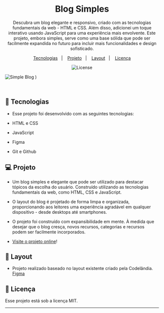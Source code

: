 
<h1 align="center"> Blog Simples </h1>

<p align="center">
Descubra um blog elegante e responsivo, criado com as tecnologias fundamentais da web - HTML e CSS. Além disso, adicionei um toque interativo usando JavaScript para uma experiência mais envolvente. Este projeto, embora simples, serve como uma base sólida que pode ser facilmente expandida no futuro para incluir mais funcionalidades e design sofisticado. <br/>
</p>

<p align="center">
  <a href="#-tecnologias">Tecnologias</a>&nbsp;&nbsp;&nbsp;|&nbsp;&nbsp;&nbsp;
  <a href="#-projeto">Projeto</a>&nbsp;&nbsp;&nbsp;|&nbsp;&nbsp;&nbsp;
  <a href="#-layout">Layout</a>&nbsp;&nbsp;&nbsp;|&nbsp;&nbsp;&nbsp;
  <a href="#memo-licença">Licença</a>
</p>

<p align="center">
  <img alt="License" src="https://img.shields.io/static/v1?label=license&message=MIT&color=49AA26&labelColor=000000">
</p>


  ![Simple Blog](https://github.com/Gabnns/SimpleBlog/assets/86312347/825000d9-1d78-4fab-8382-312f98a33164)
)



<br>

## 🚀 Tecnologias

- Esse projeto foi desenvolvido com as seguintes tecnologias:

- HTML e CSS
- JavaScript
- Figma
- Git e Github

## 💻 Projeto

- Um blog simples e elegante que pode ser utilizado para destacar tópicos da escolha do usuário. Construído utilizando as tecnologias fundamentais da web, como HTML, CSS e JavaScript.
- O layout do blog é projetado de forma limpa e organizada, proporcionando aos leitores uma experiência agradável em qualquer dispositivo - desde desktops até smartphones.
- O projeto foi construído com expansibilidade em mente. À medida que desejar que o blog cresça, novos recursos, categorias e recursos podem ser facilmente incorporados.

- [Visite o projeto online](https://gabnns.github.io/SimpleBlog/)!

## 🔖 Layout

- Projeto realizado baseado no layout existente criado pela Codelândia. <br>
 [Figma](https://www.figma.com/file/Yb9IBH56g7T1hdIyZ3BMNO/Desafios---Codel%C3%A2ndia?type=design&node-id=139-51&mode=design&t=YdSMIXkMURioOAr4-0)


## :memo: Licença

Esse projeto está sob a licença MIT.

---
